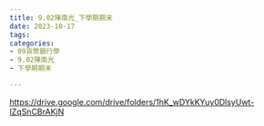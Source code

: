 ```yaml
---
title: 9.02陳南光_下學期期末
date: 2023-10-17
tags: 
categories:
- 09貨幣銀行學
- 9.02陳南光
- 下學期期末

---
```

https://drive.google.com/drive/folders/1hK_wDYkKYuy0DlsyUwt-IZqSnCBrAKjN

